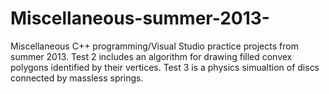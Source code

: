 # Miscellaneous-summer-2013-
Miscellaneous C++ programming/Visual Studio practice projects from summer 2013. Test 2 includes an algorithm for drawing filled convex polygons identified by their vertices. Test 3 is a physics simualtion of discs connected by massless springs.
